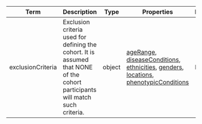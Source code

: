 |Term | Description | Type | Properties | Example | Enum|
| ---| ---| ---| ---| ---| --- |
| exclusionCriteria | Exclusion criteria used for defining the cohort. It is assumed that NONE of the cohort participants will match such criteria. | object | [ageRange](./ageRange.md), [diseaseConditions](./diseaseConditions.md), [ethnicities](./ethnicities.md), [genders](./genders.md), [locations](./locations.md), [phenotypicConditions](./phenotypicConditions.md) | NA | NA|
